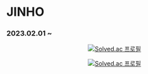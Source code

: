 # JINHO

### 2023.02.01 ~ 

<div align="center">
  
[![Solved.ac
프로필](http://mazassumnida.wtf/api/v2/generate_badge?boj=jinho0547)](https://solved.ac/jinho0547)

[![Solved.ac
프로필](http://mazassumnida.wtf/api/generate_badge?boj=jinho0547)](https://solved.ac/jinho0547)
  
</div>
